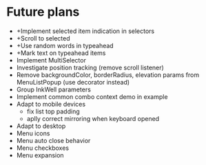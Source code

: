 # Future plans

* +Implement selected item indication in selectors
* +Scroll to selected
* +Use random words in typeahead
* +Mark text on typeahead items
* Implement MultiSelector
* Investigate position tracking (remove scroll listener)
* Remove backgroundColor, borderRadius, elevation params from MenuListPopup
  (use decorator instead)
* Group InkWell parameters
* Implement common combo context demo in example
* Adapt to mobile devices 
  - fix list top padding
  - aplly correct mirroring when keyboard opened
* Adapt to desktop
* Menu icons
* Menu auto close behavior
* Menu checkboxes
* Menu expansion
